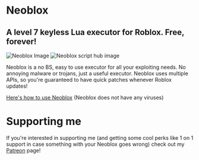 # Neoblox

## A level 7 keyless Lua executor for Roblox. Free, forever!

![Neoblox Image](https://us-east-1.tixte.net/uploads/plextora.is-from.space/Neoblox_ug8MIY1Zmr.png)
![Neoblox script hub image](https://us-east-1.tixte.net/uploads/plextora.is-from.space/Neoblox_TLgFMxRhq6.png)

Neoblox is a no BS, easy to use executor for all your exploiting needs. No annoying malware or trojans, just a useful executor. Neoblox uses multiple APIs, so you're guaranteed to have quick patches whenever Roblox updates!

[Here's how to use Neoblox](https://www.youtube.com/watch?v=TOD7yAiThVc) (Neoblox does not have any viruses)

# Supporting me

If you're interested in supporting me (and getting some cool perks like 1 on 1 support in case something with your Neoblox goes wrong) check out my [Patreon](https://www.patreon.com/plextora) page!
